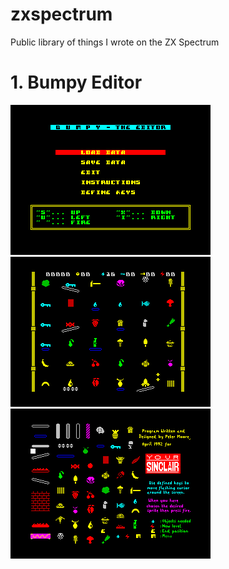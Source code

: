 # zxspectrum
Public library of things I wrote on the ZX Spectrum

# 1. Bumpy Editor
![Main Menu](BumpyEditor/MainMenu.png?raw=true "Main Menu")  
![Editor](BumpyEditor/Editor.png?raw=true "Editor")  
![Element Selector](BumpyEditor/ElementSelector.png?raw=true "Element Selector")  
